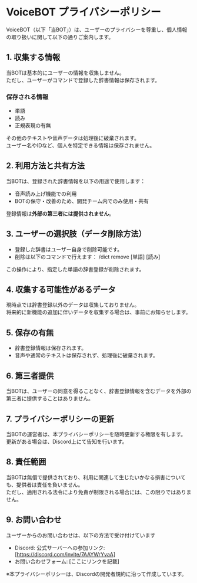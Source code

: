 # VoiceBOT プライバシーポリシー

VoiceBOT（以下「当BOT」）は、ユーザーのプライバシーを尊重し、個人情報の取り扱いに関して以下の通りご案内します。

## 1. 収集する情報
当BOTは基本的にユーザーの情報を収集しません。  
ただし、ユーザーがコマンドで登録した辞書情報は保存されます。

### 保存される情報
- 単語  
- 読み  
- 正規表現の有無  

その他のテキストや音声データは処理後に破棄されます。  
ユーザー名やIDなど、個人を特定できる情報は保存されません。

## 2. 利用方法と共有方法
当BOTは、登録された辞書情報を以下の用途で使用します：
- 音声読み上げ機能での利用  
- BOTの保守・改善のため、開発チーム内でのみ使用・共有  

登録情報は**外部の第三者には提供されません**。

## 3. ユーザーの選択肢（データ削除方法）
- 登録した辞書はユーザー自身で削除可能です。  
- 削除は以下のコマンドで行えます：
/dict remove [単語] [読み]

この操作により、指定した単語の辞書登録が削除されます。

## 4. 収集する可能性があるデータ
現時点では辞書登録以外のデータは収集しておりません。  
将来的に新機能の追加に伴いデータを収集する場合は、事前にお知らせします。

## 5. 保存の有無
- 辞書登録情報は保存されます。  
- 音声や通常のテキストは保存されず、処理後に破棄されます。

## 6. 第三者提供
当BOTは、ユーザーの同意を得ることなく、辞書登録情報を含むデータを外部の第三者に提供することはありません。

## 7. プライバシーポリシーの更新
当BOTの運営者は、本プライバシーポリシーを随時更新する権限を有します。  
更新がある場合は、Discord上にて告知を行います。  

## 8. 責任範囲
当BOTは無償で提供されており、利用に関連して生じたいかなる損害についても、提供者は責任を負いません。  
ただし、適用される法令により免責が制限される場合には、この限りではありません。

## 9. お問い合わせ
ユーザーからのお問い合わせは、以下の方法で受け付けています  
- Discord: 公式サーバーへの参加リンク: [https://discord.com/invite/7AAYWrYvaA]  
- お問い合わせフォーム: [ここにリンクを記載]

※本プライバシーポリシーは、Discordの開発者規約に沿って作成しています。
